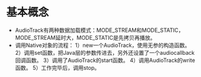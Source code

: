 # 基本概念
* AudioTrack有两种数据加载模式：MODE_STREAM和MODE_STATIC，MODE_STREAM延时大，MODE_STATIC是先拷贝再播放。
* 调用Native对象的流程：
1）new一个AudioTrack，使用无参的构造函数。
2）调用set函数，把Java层的参数传进去，另外还设置了一个audiocallback回调函数。
3）调用了AudioTrack的start函数。
4）调用AudioTrack的write函数。
5）工作完毕后，调用stop。

